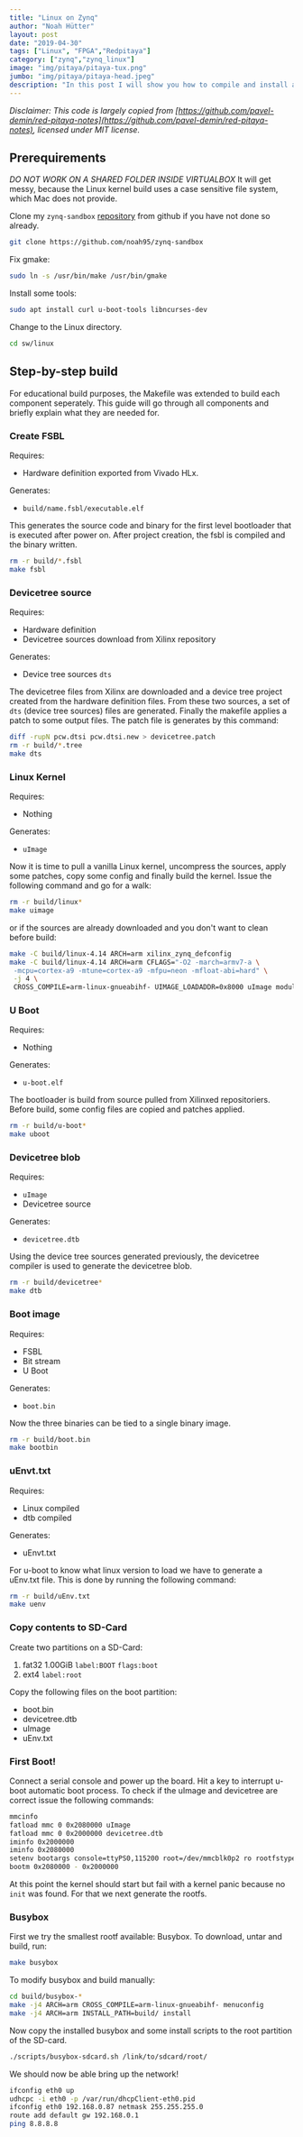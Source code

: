 ```yaml
---
title: "Linux on Zynq"
author: "Noah Hütter"
layout: post
date: "2019-04-30"
tags: ["Linux", "FPGA","Redpitaya"]
category: ["zynq","zynq_linux"]
image: "img/pitaya/pitaya-tux.png"
jumbo: "img/pitaya/pitaya-head.jpeg"
description: "In this post I will show you how to compile and install a vanilla Linux kernel and root file system on Zynq SoC."
---
```


_Disclaimer: This code is largely copied from [https://github.com/pavel-demin/red-pitaya-notes](https://github.com/pavel-demin/red-pitaya-notes), licensed under MIT license._

## Prerequirements
*DO NOT WORK ON A SHARED FOLDER INSIDE VIRTUALBOX*
It will get messy, because the Linux kernel build uses a case sensitive file system, which Mac does not provide.

Clone my `zynq-sandbox` [repository](https://github.com/noah95/zynq-sandbox) from github if you have not done so already.
```bash
git clone https://github.com/noah95/zynq-sandbox
```

Fix gmake:
```bash
sudo ln -s /usr/bin/make /usr/bin/gmake
```

Install some tools:
```bash
sudo apt install curl u-boot-tools libncurses-dev
```

Change to the Linux directory.
```bash
cd sw/linux
```

## Step-by-step build
For educational build purposes, the Makefile was extended to build each component seperately.
This guide will go through all components and briefly explain what they are needed for.

### Create FSBL
Requires: 

 - Hardware definition exported from Vivado HLx.

Generates: 

 - `build/name.fsbl/executable.elf`

This generates the source code and binary for the first level bootloader that is executed after power on.
After project creation, the fsbl is compiled and the binary written.

```bash
rm -r build/*.fsbl
make fsbl
```

### Devicetree source
Requires: 

 - Hardware definition
 - Devicetree sources download from Xilinx repository

Generates:

 - Device tree sources `dts`

The devicetree files from Xilinx are downloaded and a device tree project created from the hardware definition files. 
From these two sources, a set of `dts` (device tree sources) files are generated.
Finally the makefile applies a patch to some output files.
The patch file is generates by this command:
```bash
diff -rupN pcw.dtsi pcw.dtsi.new > devicetree.patch
rm -r build/*.tree
make dts
```

### Linux Kernel
Requires: 

 - Nothing

Generates:

 - `uImage`

Now it is time to pull a vanilla Linux kernel, uncompress the sources, apply some patches, copy some config and finally build the kernel. Issue the following command and go for a walk:

```bash
rm -r build/linux*
make uimage
```

or if the sources are already downloaded and you don't want to clean before build:
```bash
make -C build/linux-4.14 ARCH=arm xilinx_zynq_defconfig
make -C build/linux-4.14 ARCH=arm CFLAGS="-O2 -march=armv7-a \
 -mcpu=cortex-a9 -mtune=cortex-a9 -mfpu=neon -mfloat-abi=hard" \
 -j 4 \
 CROSS_COMPILE=arm-linux-gnueabihf- UIMAGE_LOADADDR=0x8000 uImage modules
```

### U Boot
Requires: 

 - Nothing

Generates:

 - `u-boot.elf`

The bootloader is build from source pulled from Xilinxed repositoriers.
Before build, some config files are copied and patches applied.

```bash
rm -r build/u-boot*
make uboot
```

### Devicetree blob
Requires: 

 - `uImage`
- Devicetree source

Generates:

 - `devicetree.dtb`

Using the device tree sources generated previously, the devicetree compiler is used to generate the devicetree blob.

```bash
rm -r build/devicetree*
make dtb
```

### Boot image
Requires: 

  - FSBL
  - Bit stream
  - U Boot

Generates:

 - `boot.bin`

Now the three binaries can be tied to a single binary image.

```bash
rm -r build/boot.bin
make bootbin
```
### uEnvt.txt
Requires: 

  - Linux compiled
  - dtb compiled

Generates:

 - uEnvt.txt

For u-boot to know what linux version to load we have to generate a uEnv.txt file.
This is done by running the following command:

```bash
rm -r build/uEnv.txt
make uenv
```

### Copy contents to SD-Card

Create two partitions on a SD-Card:

  1. fat32 1.00GiB `label:BOOT` `flags:boot`
  2. ext4 `label:root`

Copy the following files on the boot partition:

  - boot.bin
  - devicetree.dtb
  - uImage
  - uEnv.txt

### First Boot!
Connect a serial console and power up the board.
Hit a key to interrupt u-boot automatic boot process.
To check if the uImage and devicetree are correct issue the following commands:
```bash
mmcinfo
fatload mmc 0 0x2080000 uImage
fatload mmc 0 0x2000000 devicetree.dtb
iminfo 0x2000000
iminfo 0x2080000
setenv bootargs console=ttyPS0,115200 root=/dev/mmcblk0p2 ro rootfstype=ext4 earlyprintk rootwait
bootm 0x2080000 - 0x2000000
```

At this point the kernel should start but fail with a kernel panic because no `init` was found.
For that we next generate the rootfs.

### Busybox
First we try the smallest rootf available: Busybox.
To download, untar and build, run:

```bash
make busybox
```

To modify busybox and build manually:
```bash
cd build/busybox-*
make -j4 ARCH=arm CROSS_COMPILE=arm-linux-gnueabihf- menuconfig
make -j4 ARCH=arm INSTALL_PATH=build/ install
```

Now copy the installed busybox and some install scripts to the root partition of the SD-card.

```bash
./scripts/busybox-sdcard.sh /link/to/sdcard/root/
```

We should now be able bring up the network!
```bash
ifconfig eth0 up
udhcpc -i eth0 -p /var/run/dhcpClient-eth0.pid
ifconfig eth0 192.168.0.87 netmask 255.255.255.0
route add default gw 192.168.0.1
ping 8.8.8.8
```